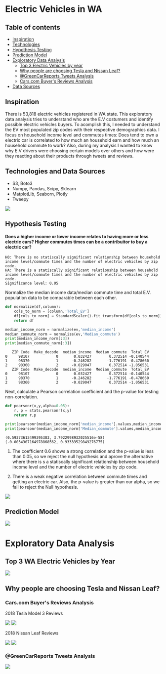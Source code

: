 
# Electric Vehicles in WA

## Table of contents
- [Inspiration](#general-info)
- [Technologies](#technologies)
- [Hypothesis Testing](#hypotesis-testing)
- [Prediction Model](#prediction-model)
- [Exploratory Data Analysis](#exploratory-data-analysis)
  + [Top 3 Electric Vehicles by year](#exploratory-data-analysis)
  + [Why people are choosing Tesla and Nissan Leaf?](#why)
   * [@GreenCarReports Tweets Analysis](#twitter-analysis)
   * [Cars.com Buyer's Reviews Analysis](#web-scrapping-analysis)
- [Data Sources](#data-sources)


## Inspiration
There is 53,818 electric vehicles registered in WA state. This exploratory data analysis tries to understand who are the E.V costumers and identify possible electric vehicles buyers. To acomplish this, I needed to understand the EV most populated zip codes with their respective demographics data. I focus on household income level and commutes times: Does tend to own a electric car is correlated to how much an household earn and how much an household commute to work? 
Also, during my analysis I wanted to know why E.V drivers were choosing certain models over others and how were they reacting about their products through tweets and reviews.


## Technologies and Data Sources
* S3, Boto3
* Numpy, Pandas, Scipy, Sklearn
* MatplotLib, Seaborn, Plotly
* Tweepy

<img src="/visualizations/tech.png"/>

## Hypothesis Testing
#### Does a higher income or lower income relates to having more or less electric cars?  Higher commutes times can be a contribuitor to buy a electric car?


```
H0: There is no statiscally significant relationship between household income level/commute times and the number of electric vehicles by zip code.
HA: There is a statiscally significant relationship between household income level/commute times and the number of electric vehicles by zip code.
Significance level: 0.05
```

Normalize the median income data/median commute time and total E.V. population data to be comparable between each other.


```python
def normalize(df,column):
    cols_to_norm = [column,'Total_EV']
    df[cols_to_norm] = StandardScaler().fit_transform(df[cols_to_norm])
    return df
```


```python
median_income_norm = normalize(ev,'median_income')
median_commute_norm = normalize(ev,'Median_commute')
print(median_income_norm[:3])
print(median_commute_norm[:3])
```

       ZIP Code  Make_decode  median_income  Median_commute  Total_EV
    0     98107            0       0.032427        0.372514 -0.140544
    1     98370            1      -0.246282       -1.776191 -0.478660
    2     98360            2      -0.029047        0.372514 -1.056531
       ZIP Code  Make_decode  median_income  Median_commute  Total_EV
    0     98107            0       0.032427        0.372514 -0.140544
    1     98370            1      -0.246282       -1.776191 -0.478660
    2     98360            2      -0.029047        0.372514 -1.056531


Next, calculate a Pearson correlation coefficient and the p-value for testing non-correlation.


```python
def pearsonr(x,y,alpha=0.05):
    r, p = stats.pearsonr(x,y)
    return r,p
```


```python
print(pearsonr(median_income_norm['median_income'].values,median_income_norm['Total_EV'].values))
print(pearsonr(median_income_norm['Median_commute'].values,median_income_norm['Total_EV'].values))
```

    (0.59373613499395383, 3.7922998932025516e-58)
    (-0.0034307164978868562, 0.93333529849276775)


1. The coefficient 0.6 shows a strong correlation and the p-value is less than 0.05, so we reject the null hypothesis and aprove the alternative where there is s a statiscally significant relationship between household income level and the number of electric vehicles by zip code.

2. There is a weak negative correlation between commute times and getting an electric car. Also, the p-value is greater than our alpha, so we fail to reject the Null hypothesis.

<img src="/visualizations/correlation.jpg"/>

## Prediction Model

<img src="/visualizations/prediction.png"/>

# Exploratory Data Analysis
## Top 3 WA Electric Vehicles by Year

<img src="/visualizations/top3.png"/>

## Why people are choosing Tesla and Nissan Leaf? 

### Cars.com Buyer's Reviews Analysis

2018 Tesla Model 3 Reviews

<img src="/visualizations/car__tesla_reviews_bar.png"/>
<img src="/visualizations/leaf_review.png"/>


2018 Nissan Leaf Reviews

<img src="/visualizations/car__tesla_reviews_bar.png"/>
<img src="/visualizations/tesla_review.png"/>


### @GreenCarReports Tweets Analysis

<img src="/visualizations/green_cars_review.png"/>
